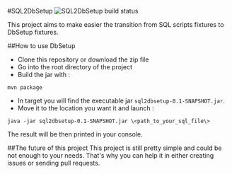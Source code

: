 #SQL2DbSetup
![SQL2DbSetup build status](https://travis-ci.org/antoinemichaud/sql2dbsetup.svg)

This project aims to make easier the transition from SQL scripts fixtures to DbSetup fixtures.

##How to use DbSetup
- Clone this repository or download the zip file
- Go into the root directory of the project
- Build the jar with :
```
mvn package
```
- In target you will find the executable jar `sql2dbsetup-0.1-SNAPSHOT.jar`.
- Move it to the location you want it and launch :
```
java -jar sql2dbsetup-0.1-SNAPSHOT.jar \<path_to_your_sql_file\>
```

The result will be then printed in your console.

##The future of this project
This project is still pretty simple and could be not enough to your needs. That's why you can help it in either creating issues or sending pull requests.